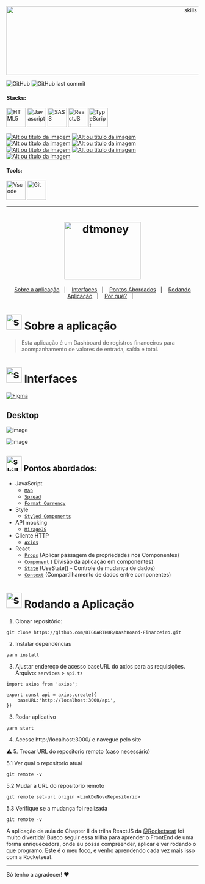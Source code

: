 <!-- VISUALIZAR NO VSCODE  CTRL + K  V -->

<!-- BADGES https://www.youtube.com/watch?v=cRoBt6AZgjc
https://dev.to/envoy_/150-badges-for-github-pnk

BUILD BADGES
https://shields.io
ICONS
https://simpleicons.org/?q=react
-->

 <!------------------------------------BANNER PROJECT-->

<p align="center">
  <img  alt="skills"  width="950" height="180" src="https://user-images.githubusercontent.com/59892368/163741548-c53122c4-2bf7-4e96-b194-fbd7c2af4d41.png">
</p> 

 <!------------------------------------SHIELDS PROJECT-->
![GitHub](https://img.shields.io/github/license/digoarthur/DashBoard-Financeiro)
![GitHub last commit](https://img.shields.io/github/last-commit/digoarthur/DashBoard-Financeiro)

 <!------------------------------------STACKS-->
 
#### Stacks:
<p align="left">

  
   <a href="https://developer.mozilla.org/pt-BR/docs/Web/HTML"><img  alt="HTML5"  width="50" height="50" src="https://user-images.githubusercontent.com/59892368/149663188-8298a9bf-f3ce-4881-944f-e94edf37beed.png"><a/>
   <a href="https://github.com/braziljs/eloquente-javascript"><img  alt="Javascript"  width="50" height="50" src="https://user-images.githubusercontent.com/59892368/149663192-19043371-127c-47f0-8553-0f407c51e2c5.png"><a/>
   <a href="https://sass-lang.com"><img  alt="SASS"  width="50" height="50" src="https://user-images.githubusercontent.com/59892368/163742043-d6c47b38-187c-47d5-8d09-b1870b86b612.png"><a/>
   <a href="https://pt-br.reactjs.org/"><img  alt="ReactJS"  width="50" height="50" src="https://user-images.githubusercontent.com/59892368/110185477-3255b480-7df1-11eb-8399-07a57b05eefb.png"><a/>
   <a href="https://www.typescriptlang.org/"><img  alt="TypeScript"  width="50" height="50" src="https://user-images.githubusercontent.com/59892368/149662563-c86be27c-b905-4aaf-b726-fb1146465ea7.png"><a/>

</p>
  <!------------------------------------SHIELDS STACKS-->
     
  <a href="https://developer.mozilla.org/pt-BR/docs/Web/JavaScript/Reference/Global_Objects/Array/map"> ![Alt ou título da imagem](https://img.shields.io/badge/-Map-/?logo=JavaScript&logoColor=white&color=yellow)<a/>
    <a href="https://developer.mozilla.org/pt-BR/docs/Web/JavaScript/Reference/Operators/Spread_syntax"> ![Alt ou título da imagem](https://img.shields.io/badge/-Spread-/?logo=JavaScript&logoColor=white&color=yellow)<a/>
      <a href="https://stackoverflow.com/questions/60011347/intl-numberformat-doesnt-convert-to-pt-br-locale"> ![Alt ou título da imagem](https://img.shields.io/badge/-FormatCurrency-/?logo=JavaScript&logoColor=white&color=yellow)<a/>
 <a href="https://reactjs.org/docs/context.html"> ![Alt ou título da imagem](https://img.shields.io/badge/-Context-/?logo=CreateReactApp&logoColor=white&color=9cf)<a/>
<a href="https://reactjs.org/docs/state-and-lifecycle.html">  ![Alt ou título da imagem](https://img.shields.io/badge/-State-/?logo=CreateReactApp&logoColor=white&color=9cf)<a/>
   <a href="https://reactjs.org/docs/components-and-props.html"> ![Alt ou título da imagem](https://img.shields.io/badge/-Components-/?logo=CreateReactApp&logoColor=white&color=9cf)<a/>    
     <a href="https://reactjs.org/docs/components-and-props.html"> ![Alt ou título da imagem](https://img.shields.io/badge/-Props-/?logo=CreateReactApp&logoColor=white&color=9cf)<a/>  
     
     
     
 <!------------------------------------TOOLS-->
 #### Tools:

<p align="left">

  <a href="https://code.visualstudio.com/"><img  alt="Vscode"  width="50" height="50" src="https://user-images.githubusercontent.com/59892368/149663512-3f83da57-bdfe-4cef-bcc2-feb304a738ff.png"><a/>
  <a href="https://git-scm.com/"><img  alt="Git"  width="50" height="50" src="https://user-images.githubusercontent.com/59892368/149677999-f5947f0b-e535-4ba2-911c-1c5926045c35.png"><a/>
 
</p>
     

---
    
  <!------------------------------------PROJECT ICON-->
  <h1 align="center">
  <img width="200" height="150" alt="dtmoney" title="dtmoney" src="https://user-images.githubusercontent.com/59892368/163898567-20684725-e8c1-49b9-8a52-4aedfeb3b7e3.svg" />
</h1>

 <!------------------------------------SUMMARY-->
   
  
<p align="center">
<a href="https://github.com/DIGOARTHUR/DashBoard-Financeiro#--sobre-a-aplicação-">Sobre a aplicação</a>&nbsp;&nbsp;&nbsp;|&nbsp;&nbsp;&nbsp;
<a href="https://github.com/DIGOARTHUR/DashBoard-Financeiro#--interfaces-"> Interfaces</a>&nbsp;&nbsp;&nbsp;|&nbsp;&nbsp;&nbsp;
<a href="https://github.com/DIGOARTHUR/DashBoard-Financeiro#-pontos-abordados-">Pontos Abordados</a>&nbsp;&nbsp;&nbsp;|&nbsp;&nbsp;&nbsp;
<a href="https://github.com/DIGOARTHUR/DashBoard-Financeiro#-rodando-a-aplicação">Rodando Aplicação</a>&nbsp;&nbsp;&nbsp;|&nbsp;&nbsp;&nbsp;
<a href="https://github.com/DIGOARTHUR/DashBoard-Financeiro#-por-quê--">Por quê?</a>&nbsp;&nbsp;&nbsp;|&nbsp;&nbsp;&nbsp;
</p> 

  
   <!------------------------------------DESCRIPTION-->
  
  
# <img  alt="skills"  width="40" height="40" src="https://user-images.githubusercontent.com/59892368/148622497-164365e8-f6b0-4f40-bc75-a0ed4da6059b.png">  Sobre a aplicação <!---write here : talk a little about project: what's does, example.  -->
> Esta aplicação é um Dashboard de registros financeiros para acompanhamento de valores de entrada, saída e total.

  <!------------------------------------LAYOUT -->

# <img  alt="skills"  width="40" height="40" src="https://user-images.githubusercontent.com/59892368/149667468-f228e4e8-c2f0-474d-858d-6b9216f49b2f.png">  Interfaces <!---write here : demonstration of the application layout.  -->
<a href="https://www.figma.com/file/0xmu9mj2TJYoIOubBFWsk5/dtmoney-Ignite-(Copy)?node-id=0%3A1" target="_blank"><img alt="Figma" src="https://img.shields.io/badge/figma%20-%23F24E1E.svg?&style=for-the-badge&logo=figma&logoColor=white"/></a>
    
## Desktop

![image](https://user-images.githubusercontent.com/59892368/178364272-4741ee5d-b05f-47df-9e95-7d985d116d1a.png)

![image](https://user-images.githubusercontent.com/59892368/178840668-83e941d6-e975-48ce-9eaa-cbda715f53a8.png)


  <!------------------------------------PRODUCTION SKILLS-->

## <img  alt="skills"  width="40" height="40" src="https://user-images.githubusercontent.com/59892368/142231777-8c0e09fa-ac09-4654-89d6-6bb986bde09b.gif"> Pontos abordados: <!---write here: learned concepts ;    -->


* JavaScript
   * [`Map`](https://developer.mozilla.org/pt-BR/docs/Web/JavaScript/Reference/Global_Objects/Array/map) 
   * [`Spread`](https://developer.mozilla.org/pt-BR/docs/Web/JavaScript/Reference/Operators/Spread_syntax)
   * [`Format Currency`](https://stackoverflow.com/questions/60011347/intl-numberformat-doesnt-convert-to-pt-br-locale)
* Style
  *  [`Styled Components`](https://sass-lang.com) 
*  API mocking
    *  [`MirageJS`](https://miragejs.com) 
* Cliente HTTP   
  *  [`Axios`](https://axios-http.com/ptbr/docs/intro) 
* React
  * [`Props`](https://www.w3schools.com/react/react_props.asp) (Aplicar passagem de propriedades nos Componentes)
  * [`Component`](https://reactjs.org/docs/components-and-props.html) ( Divisão da aplicação em componentes)
  * [`State`](https://www.w3schools.com/react/react_usestate.asp) (UseState() - Controle de mudança de dados)
  * [`Context`](https://reactjs.org/docs/context.html) (Compartilhamento de dados entre componentes)

  
  


<!--
# <img  alt="skills"  width="40" height="40" src="https://user-images.githubusercontent.com/59892368/148622723-8e753e71-6bbf-46c3-b1b5-4fcc3d841a88.png"> Observações

:white_check_mark: FrontEnd
-->


  <!------------------------------------RUN APP-->
 
 # <img  alt="skills"  width="40" height="40" src="https://user-images.githubusercontent.com/59892368/142216697-dd93272c-c614-4664-9d63-c4e4dfc3e0f3.gif"> Rodando a Aplicação
 


1. Clonar repositório:

```
git clone https://github.com/DIGOARTHUR/DashBoard-Financeiro.git
```

2. Instalar dependências

```
yarn install
```
 
3. Ajustar endereço de acesso baseURL do axios para as requisições. Arquivo: `services` > `api.ts`
 
```
import axios from 'axios';

export const api = axios.create({
    baseURL:'http://localhost:3000/api',
})
```
 
3. Rodar aplicativo

```
yarn start
```

4. Acesse http://localhost:3000/ e navegue pelo site

:warning: 5. Trocar URL do repositorio remoto (caso necessário)

  5.1 Ver qual o repositorio atual
```
git remote -v
```
  5.2 Mudar a URL do repositorio remoto
```
git remote set-url origin <LinkDoNovoRepositorio>
```
  5.3 Verifique se a mudança foi realizada
```
git remote -v
```

  <!------------------------------------WHY/THANKS->
  
 # <img  alt="skills"  width="40" height="40" src="https://user-images.githubusercontent.com/59892368/148622627-c1eaa513-ca90-49e2-b5b8-c11d369becef.png"> Por quê?  <!---write here : motivation that led to created ; why did you do this program?   -->
A aplicação da aula do Chapter II da trilha ReactJS da [@Rocketseat](https://github.com/Rocketseat) foi muito divertida! Busco seguir essa trilha para aprender o FrontEnd de uma forma enriquecedora, onde eu possa compreender, aplicar e ver rodando o que programo. Este é o meu foco, e venho aprendendo cada vez mais isso com a Rocketseat.
   
   ---
  Só tenho a agradecer! ♥
 
 
